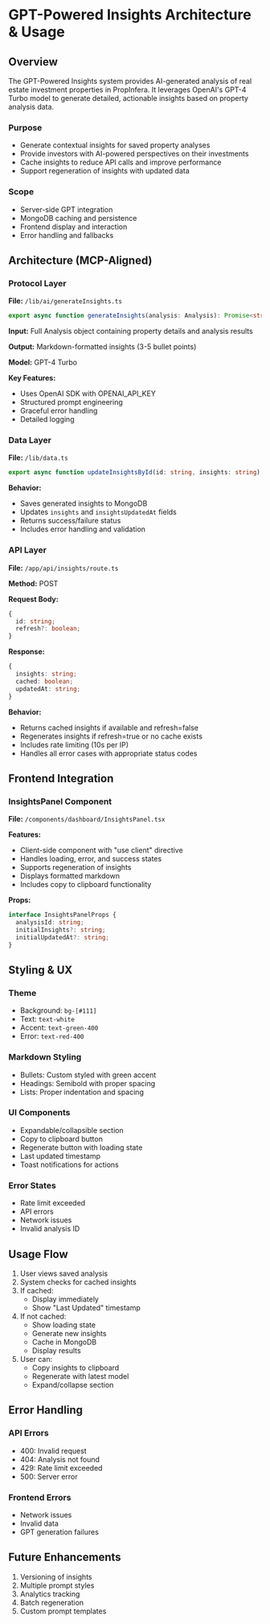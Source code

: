 # GPT-Powered Insights Architecture & Usage

## Overview

The GPT-Powered Insights system provides AI-generated analysis of real estate investment properties in PropInfera. It leverages OpenAI's GPT-4 Turbo model to generate detailed, actionable insights based on property analysis data.

### Purpose
- Generate contextual insights for saved property analyses
- Provide investors with AI-powered perspectives on their investments
- Cache insights to reduce API calls and improve performance
- Support regeneration of insights with updated data

### Scope
- Server-side GPT integration
- MongoDB caching and persistence
- Frontend display and interaction
- Error handling and fallbacks

## Architecture (MCP-Aligned)

### Protocol Layer
**File:** `/lib/ai/generateInsights.ts`

```typescript
export async function generateInsights(analysis: Analysis): Promise<string>
```

**Input:** Full Analysis object containing property details and analysis results

**Output:** Markdown-formatted insights (3-5 bullet points)

**Model:** GPT-4 Turbo

**Key Features:**
- Uses OpenAI SDK with OPENAI_API_KEY
- Structured prompt engineering
- Graceful error handling
- Detailed logging

### Data Layer
**File:** `/lib/data.ts`

```typescript
export async function updateInsightsById(id: string, insights: string): Promise<boolean>
```

**Behavior:**
- Saves generated insights to MongoDB
- Updates `insights` and `insightsUpdatedAt` fields
- Returns success/failure status
- Includes error handling and validation

### API Layer
**File:** `/app/api/insights/route.ts`

**Method:** POST

**Request Body:**
```typescript
{
  id: string;
  refresh?: boolean;
}
```

**Response:**
```typescript
{
  insights: string;
  cached: boolean;
  updatedAt: string;
}
```

**Behavior:**
- Returns cached insights if available and refresh=false
- Regenerates insights if refresh=true or no cache exists
- Includes rate limiting (10s per IP)
- Handles all error cases with appropriate status codes

## Frontend Integration

### InsightsPanel Component
**File:** `/components/dashboard/InsightsPanel.tsx`

**Features:**
- Client-side component with "use client" directive
- Handles loading, error, and success states
- Supports regeneration of insights
- Displays formatted markdown
- Includes copy to clipboard functionality

**Props:**
```typescript
interface InsightsPanelProps {
  analysisId: string;
  initialInsights?: string;
  initialUpdatedAt?: string;
}
```

## Styling & UX

### Theme
- Background: `bg-[#111]`
- Text: `text-white`
- Accent: `text-green-400`
- Error: `text-red-400`

### Markdown Styling
- Bullets: Custom styled with green accent
- Headings: Semibold with proper spacing
- Lists: Proper indentation and spacing

### UI Components
- Expandable/collapsible section
- Copy to clipboard button
- Regenerate button with loading state
- Last updated timestamp
- Toast notifications for actions

### Error States
- Rate limit exceeded
- API errors
- Network issues
- Invalid analysis ID

## Usage Flow

1. User views saved analysis
2. System checks for cached insights
3. If cached:
   - Display immediately
   - Show "Last Updated" timestamp
4. If not cached:
   - Show loading state
   - Generate new insights
   - Cache in MongoDB
   - Display results
5. User can:
   - Copy insights to clipboard
   - Regenerate with latest model
   - Expand/collapse section

## Error Handling

### API Errors
- 400: Invalid request
- 404: Analysis not found
- 429: Rate limit exceeded
- 500: Server error

### Frontend Errors
- Network issues
- Invalid data
- GPT generation failures

## Future Enhancements

1. Versioning of insights
2. Multiple prompt styles
3. Analytics tracking
4. Batch regeneration
5. Custom prompt templates 